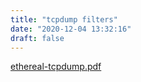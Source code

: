 ```yaml
---
title: "tcpdump filters"
date: "2020-12-04 13:32:16"
draft: false
---
```

[ethereal-tcpdump.pdf](https://www.yuque.com/attachments/yuque/0/2020/pdf/280451/1607059951958-8fd98d7f-52b2-49e3-a69f-b4e0fc08a215.pdf)

